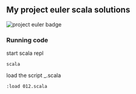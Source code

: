 ## My project euler scala solutions

![project euler badge](http://projecteuler.net/profile/erlendaakre.png)

### Running code

start scala repl

`scala`

load the script _.scala

`:load 012.scala`
